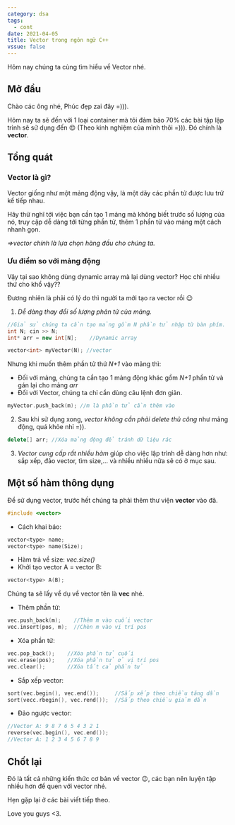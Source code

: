 ```yaml
---
category: dsa
tags:
  - cont
date: 2021-04-05
title: Vector trong ngôn ngữ C++
vssue: false
---
```

Hôm nay chúng ta cùng tìm hiểu về Vector nhé.

<!-- more -->
## Mở đầu
Chào các ông nhé, Phúc đẹp zai đây =))).

Hôm nay ta sẽ đến với 1 loại container mà tôi đảm bảo 70% các bài tập lập trình
sẽ sử dụng đến :heart_eyes: (Theo kinh nghiệm của mình thôi =))). Đó chính là **vector**.

## Tổng quát
### Vector là gì?
Vector giống như một mảng động vậy, là một dãy các phần tử được lưu trữ kế tiếp nhau.

Hãy thử nghĩ tới việc bạn cần tạo 1 mảng mà không biết trước số lượng của nó, truy cập
dễ dàng tới từng phần tử, thêm 1 phần tử vào mảng một cách nhanh gọn.

*=>vector chính là lựa chọn hàng đầu cho chúng ta.*
### Ưu điểm so với mảng động
Vậy tại sao không dùng dynamic array mà lại dùng vector? Học chi nhiều thứ cho khổ vậy??

Đương nhiên là phải có lý do thì người ta mới tạo ra vector rồi :wink:

1. *Dễ dàng thay đổi số lượng phân tử của mảng.*
```cpp
//Giả sử chúng ta cần tạo mảng gồm N phần tử nhập từ bàn phím.
int N; cin >> N;
int* arr = new int[N];    //Dynamic array

vector<int> myVector(N); //vector
```
Nhưng khi muốn thêm phần tử thứ *N+1* vào mảng thì:
- Đối với mảng, chúng ta cần tạo 1 mảng động khác gồm *N+1* phần tử và gán lại cho mảng *arr*
- Đối với Vector, chúng ta chỉ cần dùng câu lệnh đơn giản.
```cpp
myVector.push_back(m); //m là phần tử cần thêm vào
```
2. Sau khi sử dụng xong, *vector không cần phải delete thủ công* như mảng động, quá khỏe nhỉ =)).
```cpp
delete[] arr; //Xóa mảng động để tránh dữ liệu rác
```

3. *Vector cung cấp rất nhiều hàm* giúp cho việc lập trình dễ dàng hơn như: sắp xếp, đảo vector,
tìm size,... và nhiều nhiều nữa sẽ có ở mục sau.
## Một số hàm thông dụng
Để sử dụng vector, trước hết chúng ta phải thêm thư viện **vector** vào đã.
```cpp
#include <vector>
```
- Cách khai báo:
```cpp
vector<type> name;
vector<type> name(Size);
```
- Hàm trả về size: *vec.size()*
- Khởi tạo vector A = vector B:
```cpp
vector<type> A(B);
```
Chúng ta sẽ lấy về dụ về vector tên là **vec** nhé.

- Thêm phần tử:
```cpp
vec.push_back(m);    //Thêm m vào cuối vector
vec.insert(pos, m);  //Chèn m vào vị trí pos
```
- Xóa phần tử:
```cpp
vec.pop_back();    //Xóa phần tử cuối
vec.erase(pos);    //Xóa phần tử ở vị trí pos
vec.clear();       //Xóa tất cả phần tử
```
- Sắp xếp vector:
```cpp
sort(vec.begin(), vec.end());     //Sắp xếp theo chiều tăng dần
sort(vecc.rbegin(), vec.rend());  //Sắp theo chiều giảm dần
```
- Đảo ngược vector:
```cpp
//Vector A: 9 8 7 6 5 4 3 2 1
reverse(vec.begin(), vec.end());
//Vector A: 1 2 3 4 5 6 7 8 9
```
## Chốt lại
Đó là tất cả những kiến thức cơ bản về vector :wink:, các bạn nên luyện tập nhiều hơn để quen với vector nhé.

Hẹn gặp lại ở các bài viết tiếp theo.

Love you guys <3.
